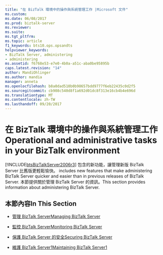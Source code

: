```yaml
---
title: "在 BizTalk 環境中的操作與系統管理工作 |Microsoft 文件"
ms.custom: 
ms.date: 06/08/2017
ms.prod: biztalk-server
ms.reviewer: 
ms.suite: 
ms.tgt_pltfrm: 
ms.topic: article
f1_keywords: bts10.ops.opsandts
helpviewer_keywords:
- BizTalk Server, administering
- administering
ms.assetid: f6768e53-e7e0-4b0a-a51c-aba0be95895b
caps.latest.revision: "14"
author: MandiOhlinger
ms.author: mandia
manager: anneta
ms.openlocfilehash: b8a0dad510b0b98657bdd9777f6eb22435c0d2f5
ms.sourcegitcommit: cb908c540d8f1a692d01dc8f313e16cb4b4e696d
ms.translationtype: MT
ms.contentlocale: zh-TW
ms.lasthandoff: 09/20/2017
---
```

# <a name="operational-and-administrative-tasks-in-your-biztalk-environment"></a><span data-ttu-id="ab5d0-102">在 BizTalk 環境中的操作與系統管理工作</span><span class="sxs-lookup"><span data-stu-id="ab5d0-102">Operational and administrative tasks in your BizTalk environment</span></span>
[!INCLUDE[btsBizTalkServer2006r3](../includes/btsbiztalkserver2006r3-md.md)]<span data-ttu-id="ab5d0-103"> 包含的新功能，讓管理新版 BizTalk Server 比舊版更輕鬆愉快。</span><span class="sxs-lookup"><span data-stu-id="ab5d0-103"> includes new features that make administering BizTalk Server quicker and easier than in previous releases of BizTalk Server.</span></span> <span data-ttu-id="ab5d0-104">本節提供關於管理 BizTalk Server 的資訊。</span><span class="sxs-lookup"><span data-stu-id="ab5d0-104">This section provides information about administering BizTalk Server.</span></span>  
  
## <a name="in-this-section"></a><span data-ttu-id="ab5d0-105">本節內容</span><span class="sxs-lookup"><span data-stu-id="ab5d0-105">In This Section</span></span>  
  
-   [<span data-ttu-id="ab5d0-106">管理 BizTalk Server</span><span class="sxs-lookup"><span data-stu-id="ab5d0-106">Managing BizTalk Server</span></span>](../core/use-groups-create-artifacts-optimize-performance-and-more-in-biztalk-server.md)  
  
-   [<span data-ttu-id="ab5d0-107">監控 BizTalk Server</span><span class="sxs-lookup"><span data-stu-id="ab5d0-107">Monitoring BizTalk Server</span></span>](../core/monitoring-biztalk-server.md)  
  
-   [<span data-ttu-id="ab5d0-108">保護 BizTalk Server 的安全</span><span class="sxs-lookup"><span data-stu-id="ab5d0-108">Securing BizTalk Server</span></span>](../core/securing-biztalk-server.md)  
  
-   [<span data-ttu-id="ab5d0-109">維護 BizTalk Server1</span><span class="sxs-lookup"><span data-stu-id="ab5d0-109">Maintaining BizTalk Server1</span></span>](../core/maintaining-biztalk-server1.md)